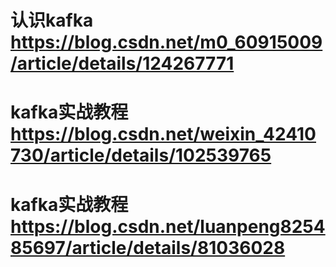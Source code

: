 # 认识kafka https://blog.csdn.net/m0_60915009/article/details/124267771
# kafka实战教程 https://blog.csdn.net/weixin_42410730/article/details/102539765
# kafka实战教程 https://blog.csdn.net/luanpeng825485697/article/details/81036028
